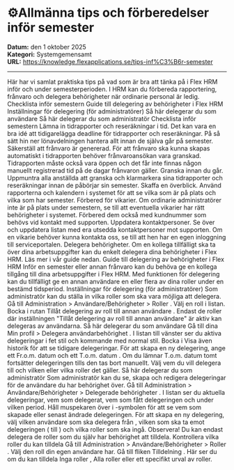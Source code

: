 # ⚙️Allmänna tips och förberedelser inför semester

**Datum:** den 1 oktober 2025  
**Kategori:** Systemgemensamt  
**URL:** https://knowledge.flexapplications.se/tips-inf%C3%B6r-semester

---

Här har vi samlat praktiska tips på vad som är bra att tänka på i Flex HRM inför och under semesterperioden. I HRM kan du förbereda rapportering, frånvaro och delegera behörigheter när ordinarie personal är ledig.
Checklista inför semestern
Guide till delegering av behörigheter i Flex HRM
Inställningar för delegering (för administratörer)
Så här delegerar du som användare
Så här delegerar du som administratör
Checklista inför semestern
Lämna in tidrapporter och reseräkningar i tid.
Det kan vara en bra idé att tidigarelägga deadline för tidrapporter och reseräkningar. På så sätt hin
ner lönavdelningen hantera allt innan de själva går på semester.
Säkerställ att frånvaro är genererad.
För att frånvaro ska kunna skapas automatiskt i tidrapporten behöver frånvaroansökan vara granskad. Tidrapporten måste också vara öppen och det får inte finnas någon manuellt registrerad tid på de dagar frånvaron gäller.
Granska innan du går.
Uppmuntra alla anställda att granska och klarmarkera sina tidrapporter och reseräkningar innan de påbörjar sin semester.
Skaffa en överblick.
Använd rapporterna och kalendern i systemet för att se vilka som är på plats och vilka som har semester.
Förbered för vikarier.
Om ordinarie administratörer inte är på plats under semestern, se till att eventuella vikarier har rätt behörigheter i systemet. Förbered dem också med kundnummer som behövs vid kontakt med supporten.
Uppdatera kontaktpersoner.
Se över och uppdatera listan med era utsedda kontaktpersoner mot supporten. Om en vikarie behöver kunna kontakta oss, se till att hen har en egen inloggning till serviceportalen.
Delegera behörigheter.
Om en kollega tillfälligt ska ta över dina arbetsuppgifter kan du enkelt delegera dina behörigheter i Flex HRM. Läs mer i vår guide nedan.
Guide till delegering av behörigheter i Flex HRM
Inför en semester eller annan frånvaro kan du behöva ge en kollega tillgång till dina arbetsuppgifter i Flex HRM. Med funktionen för delegering kan du tillfälligt ge en annan användare en eller flera av dina roller under en bestämd tidsperiod.
Inställningar för delegering (för administratörer)
Som administratör kan du ställa in vilka roller som ska vara möjliga att delegera.
Gå till
Administration > Användare/Behörigheter > Roller
.
Välj en roll i listan.
Bocka i rutan
Tillåt delegering av roll till annan användare
.
Endast de roller där inställningen "Tillåt delegering av roll till annan användare" är aktiv kan delegeras av användarna.
Så här delegerar du som användare
Gå till dina
Min profil > Delegera användarbehörighet
.
I listan till vänster ser du aktiva delegeringar i fet stil och kommande med normal stil. Bocka i
Visa även historik
för att se tidigare delegeringar.
För att skapa en ny delegering, ange ett
Fr.o.m. datum
och ett
T.o.m. datum
. Om du lämnar
T.o.m. datum
tomt fortsätter delegeringen tills den tas bort manuellt.
Välj vem du vill delegera till och vilken eller vilka roller det gäller.
Så här delegerar du som administratör
Som administratör kan du se, skapa och redigera delegeringar för de användare du har behörighet över.
Gå till
Administration > Användare/Behörigheter > Delegerade behörigheter
.
I listan ser du aktuella delegeringar, vem som delegerat, vem som fått delegeringen och under vilken period. Håll muspekaren över
i
-symbolen för att se vem som skapade eller senast ändrade delegeringen.
För att skapa en ny delegering, välj vilken användare som ska delegera
från
, vilken som ska ta emot delegeringen (
till
) och vilka roller som ska ingå.
Observera!
Du kan endast delegera de roller som du själv har behörighet att tilldela.
Kontrollera vilka roller du kan tilldela
Gå till
Administration > Användare/Behörigheter > Roller
.
Välj den roll din egen användare har.
Gå till fliken
Tilldelning
. Här ser du om du kan tilldela
Inga roller
,
Alla roller
eller ett specifikt urval av roller.
